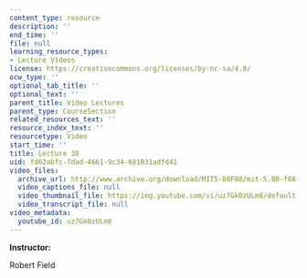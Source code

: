 ```yaml
---
content_type: resource
description: ''
end_time: ''
file: null
learning_resource_types:
- Lecture Videos
license: https://creativecommons.org/licenses/by-nc-sa/4.0/
ocw_type: ''
optional_tab_title: ''
optional_text: ''
parent_title: Video Lectures
parent_type: CourseSection
related_resources_text: ''
resource_index_text: ''
resourcetype: Video
start_time: ''
title: Lecture 30
uid: fd62abfc-7dad-4661-9c34-681831adfd41
video_files:
  archive_url: http://www.archive.org/download/MIT5-80F08/mit-5.80-f08-lec30_300k.mp4
  video_captions_file: null
  video_thumbnail_file: https://img.youtube.com/vi/uz7GkOzULm8/default.jpg
  video_transcript_file: null
video_metadata:
  youtube_id: uz7GkOzULm8
---
```


**Instructor:**

Robert Field

